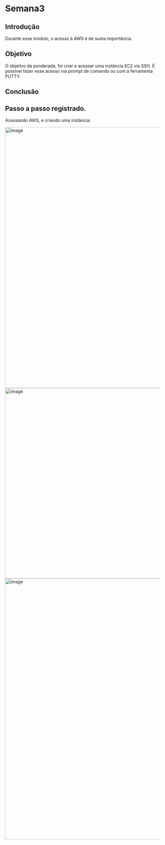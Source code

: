 # Semana3
## Introdução 
  Durante esse módulo, o acesso à AWS é de suma importância.
## Objetivo
  O objetivo da ponderada, foi criar e acessar uma instância EC2 via SSH. É possível fazer esse acesso via prompt de comando ou com a ferramenta PUTTY.
## Conclusão

## Passo a passo registrado.
Acessando AWS, e criando uma instância:

<img width="849" alt="image" src="https://github.com/eduardagnz/Semana3/assets/99493861/9c3f1712-ecbc-4de5-ae70-e01dd7e477f8">

<img width="619" alt="image" src="https://github.com/eduardagnz/Semana3/assets/99493861/747740ee-d228-4eef-9d83-5be3dbf21158">

<img width="850" alt="image" src="https://github.com/eduardagnz/Semana3/assets/99493861/2517e5f4-2a89-459f-bbc9-28e58dd6a8fa">
